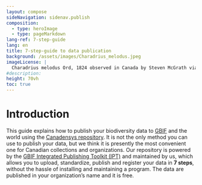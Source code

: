 ```yaml
---
layout: compose
sideNavigation: sidenav.publish
composition:
  - type: heroImage
  - type: pageMarkdown
lang-ref: 7-step-guide
lang: en
title: 7-step-guide to data publication
background: /assets/images/Charadrius_melodus.jpeg
imageLicense: |
  Charadrius melodus Ord, 1824 observed in Canada by Steven McGrath via [iNaturalist](https://www.inaturalist.org/observations/125359424)
#description:
height: 70vh
toc: true
---
```


# Introduction

This guide explains how to publish your biodiversity data to [GBIF](http://www.gbif.org/) and the world using the [Canadensys repository](http://data.canadensys.net/ipt). It is not the only method you can use to publish your data, but we think it is presently the most convenient one for Canadian collections and organizations.
Our repository is powered by the [GBIF Integrated Publishing Toolkit (IPT)](https://www.gbif.org/en/ipt) and maintained by us, which allows you to upload, standardize, publish and register your data in **7 steps**, without the hassle of installing and maintaining a program. The data are published in your organization’s name and it is free.